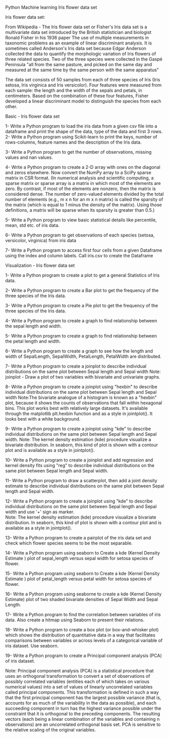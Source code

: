 Python Machine learning Iris flower data set

Iris flower data set:

From Wikipedia - The Iris flower data set or Fisher's Iris data set is a multivariate data set introduced 
by the British statistician and biologist Ronald Fisher in his 1936 paper The use of multiple measurements 
in taxonomic problems as an example of linear discriminant analysis. It is sometimes called Anderson's Iris 
data set because Edgar Anderson collected the data to quantify the morphologic variation of Iris flowers of 
three related species. Two of the three species were collected in the Gaspé Peninsula "all from the same pasture, 
and picked on the same day and measured at the same time by the same person with the same apparatus"

The data set consists of 50 samples from each of three species of Iris (Iris setosa, Iris virginica and Iris versicolor).
Four features were measured from each sample: the length and the width of the sepals and petals, in centimeters. 
Based on the combination of these four features, Fisher developed a linear discriminant model to distinguish the species from each other.


Basic - Iris flower data set

1-	Write a Python program to load the iris data from a given csv file into a dataframe and print the shape of the data, type of the data and first 3 rows.
2-	Write a Python program using Scikit-learn to print the keys, number of rows-columns, feature names and the description of the Iris data.

3-	Write a Python program to get the number of observations, missing values and nan values.

4-	Write a Python program to create a 2-D array with ones on the diagonal and zeros elsewhere. Now convert the NumPy array to a SciPy sparse matrix in CSR format.         (In numerical analysis and scientific computing, a sparse matrix or sparse array is a matrix in which most of the elements are zero. By contrast, if most of the elements are nonzero, then the matrix is considered dense. The number of zero-valued elements divided by the total number of elements (e.g., m x n for an m x n matrix) is called the sparsity of the matrix (which is equal to 1 minus the density of the matrix). Using those definitions, a matrix will be sparse when its sparsity is greater than 0.5.)

5-	Write a Python program to view basic statistical details like percentile, mean, std etc. of iris data.

6-	Write a Python program to get observations of each species (setosa, versicolor, virginica) from iris data

7-	Write a Python program to access first four cells from a given Dataframe using the index and column labels. Call iris.csv to create the Dataframe






Visualization - Iris flower data set

1-	Write a Python program to create a plot to get a general Statistics of Iris data.

2-	Write a Python program to create a Bar plot to get the frequency of the three species of the Iris data.

3-	Write a Python program to create a Pie plot to get the frequency of the three species of the Iris data. 

4-	Write a Python program to create a graph to find relationship between the sepal length and width.

5-	Write a Python program to create a graph to find relationship between the petal length and width.

6-	Write a Python program to create a graph to see how the length and width of SepalLength, SepalWidth, PetalLength, PetalWidth are distributed.  


7-	Write a Python program to create a joinplot to describe individual distributions on the same plot between Sepal length and Sepal width  Note: joinplot - Draw a plot of two variables with bivariate and univariate graphs.

8-	Write a Python program to create a joinplot using "hexbin" to describe individual distributions on the same plot between Sepal length and Sepal width 
Note:The bivariate analogue of a histogram is known as a "hexbin" plot, because it shows the counts of observations that fall within hexagonal bins. This plot works best with relatively large datasets. It's available through the matplotlib plt.hexbin function and as a style in jointplot(). It looks best with a white background.

9-	Write a Python program to create a joinplot using "kde" to describe individual distributions on the same plot between Sepal length and Sepal width. 
Note: The kernel density estimation (kde) procedure visualize a bivariate distribution. In seaborn, this kind of plot is shown with a contour plot and is available as a style in jointplot().

10-	Write a Python program to create a joinplot and add regression and kernel density fits using "reg" to describe individual distributions on the same plot between Sepal length and Sepal width.

11-	Write a Python program to draw a scatterplot, then add a joint density estimate to describe individual distributions on the same plot between Sepal length and Sepal width.
 
12-	Write a Python program to create a joinplot using "kde" to describe individual distributions on the same plot between Sepal length and Sepal width and use '+' sign as marker.  
Note: The kernel density estimation (kde) procedure visualize a bivariate distribution. In seaborn, this kind of plot is shown with a contour plot and is available as a style in jointplot().

13-	Write a Python program to create a pairplot of the iris data set and check which flower species seems to be the most separable.

14-	Write a Python program using seaborn to Create a kde (Kernel Density Estimate ) plot of sepal_length versus sepal width for setosa species of flower.

15-	Write a Python program using seaborn to Create a kde (Kernel Density Estimate ) plot of petal_length versus petal width for setosa species of flower. 

16-	Write a Python program using seaborne to create a kde (Kernel Density Estimate) plot of two shaded bivariate densities of Sepal Width and Sepal Length.

17-	Write a Python program to find the correlation between variables of iris data. Also create a hitmap using Seaborn to present their relations.

18-	Write a Python program to create a box plot (or box-and-whisker plot) which shows the distribution of quantitative data in a way that facilitates comparisons between variables or across levels of a categorical variable of iris dataset. Use seaborn.

19-	Write a Python program to create a Principal component analysis (PCA) of iris dataset.

Note: Principal component analysis (PCA) is a statistical procedure that uses an orthogonal transformation to convert a set of observations of possibly correlated variables (entities each of which takes on various numerical values) into a set of values of linearly uncorrelated variables called principal components. This transformation is defined in such a way that the first principal component has the largest possible variance (that is, accounts for as much of the variability in the data as possible), and each succeeding component in turn has the highest variance possible under the constraint that it is orthogonal to the preceding components. The resulting vectors (each being a linear combination of the variables and containing n observations) are an uncorrelated orthogonal basis set. PCA is sensitive to the relative scaling of the original variables. 

